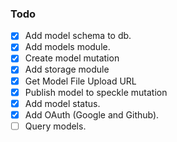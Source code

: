 ### Todo

- [x] Add model schema to db.
- [x] Add models module.
- [x] Create model mutation
- [x] Add storage module
- [x] Get Model File Upload URL
- [x] Publish model to speckle mutation
- [x] Add model status.
- [x] Add OAuth (Google and Github).
- [ ] Query models.
